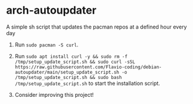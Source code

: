 # arch-autoupdater
A simple sh script that updates the pacman repos at a defined hour every day

1. Run `sudo pacman -S curl`.

2. Run `sudo apt install curl -y && sudo rm -f /tmp/setup_update_script.sh && sudo curl -sSL https://raw.githubusercontent.com/Flavio-coding/debian-autoupdater/main/setup_update_script.sh -o /tmp/setup_update_script.sh && sudo bash /tmp/setup_update_script.sh` to start the installation script.

3. Consider improving this project!
